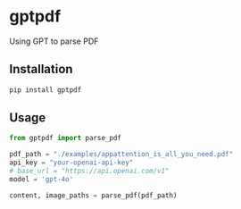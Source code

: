 # gptpdf
Using GPT to parse PDF



## Installation

```bash
pip install gptpdf
```

## Usage

```python
from gptpdf import parse_pdf

pdf_path = "./examples/appattention_is_all_you_need.pdf"
api_key = "your-openai-api-key"
# base_url = "https://api.openai.com/v1"
model = 'gpt-4o'

content, image_paths = parse_pdf(pdf_path)
```